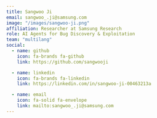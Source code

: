 ```yaml
---
title: Sangwoo Ji
email: sangwoo_.ji@samsung.com
image: "/images/sangwoo-ji.png"
affiliation: Researcher at Samsung Research
role: AI Agents for Bug Discovery & Exploitation
team: "multilang"
social:
  - name: github
    icon: fa-brands fa-github
    link: https://github.com/sangwooji

  - name: linkedin
    icon: fa-brands fa-linkedin
    link: https://linkedin.com/in/sangwoo-ji-00463213a

  - name: email
    icon: fa-solid fa-envelope
    link: mailto:sangwoo_.ji@samsung.com
---
```

